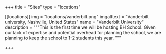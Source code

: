 +++
title = "Sites"
type = "locations"







[[locations]]
  img = "locations/vanderbilt.png"
  imgalttext = "Vanderbilt university, Nashville, United States"
  name = "Vanderbilt University"
  description = """This is the first time we will be hosting BH School. Given our lack of expertise and potential overhead for planning the school, we are planning to keep the school to 1-2 students this year.
"""

+++
